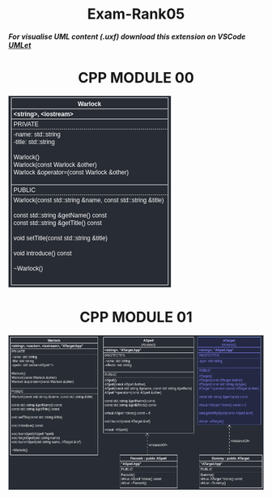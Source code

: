 <h1 align="center">Exam-Rank05</h1>

***For visualise UML content (.uxf) download this extension on VSCode 
<a href="https://marketplace.visualstudio.com/items?itemName=TheUMLetTeam.umlet">UMLet</a>***

<h1 align="center">CPP MODULE 00</h1>

![Image load error: you can go check structures in the corresponding directory](https://github.com/Kronx12/exam-rank05/blob/master/structures/cpp_module_00.png?raw=true)

<h1 align="center">CPP MODULE 01</h1>

![Image load error: you can go check structures in the corresponding directory](https://github.com/Kronx12/exam-rank05/blob/master/structures/cpp_module_01.png?raw=true)
